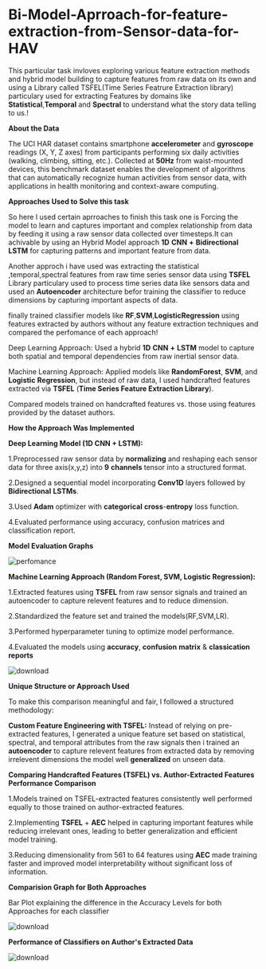 # Bi-Model-Aprroach-for-feature-extraction-from-Sensor-data-for-HAV

This particular task invloves exploring various feature extraction methods and hybrid model building to capture features from raw data on its own and using a Library called TSFEL(Time Series Featrure Extraction library) particulary used for extracting Features by domains like **Statistical**,**Temporal** and **Spectral** to understand what the story data telling to us.!

**About the Data**

The UCI HAR dataset contains smartphone **accelerometer** and **gyroscope** readings (X, Y, Z axes) from participants performing six daily activities (walking, climbing, sitting, etc.). Collected at **50Hz** from waist-mounted devices, this benchmark dataset enables the development of algorithms that can automatically recognize human activities from sensor data, with applications in health monitoring and context-aware computing.

**Approaches Used to Solve this task**

So here I used certain aprroaches to finish this task one is Forcing the model to learn and captures important and complex relationship from data by feeding it using a raw sensor data collected over 
timesteps.It can achivable by using an Hybrid Model approach **1D** **CNN** **+** **Bidirectional** **LSTM** for capturing patterns and important feature from data.

Another approch i have used was extracting the statistical ,temporal,spectral  features from raw time series sensor data using **TSFEL** Library particulary used to process time series data like sensors data and used an **Autoencoder** architecture befor training the  classifier to reduce dimensions by capturing important aspects of data.

finally trained classifier models like **RF**,**SVM**,**LogisticRegression** using features extracted by authors without any feature extraction techniques and compared the perfomance of each approach!

Deep Learning Approach: Used a hybrid **1D** **CNN** **+** **LSTM** model to capture both spatial and temporal dependencies from raw inertial sensor data.

Machine Learning Approach: Applied models like **RandomForest**, **SVM**, and **Logistic** **Regression**, but instead of raw data, I used handcrafted features extracted via **TSFEL** (**Time Series Feature Extraction Library**).

Compared models trained on handcrafted features vs. those using features provided by the dataset authors.

**How the Approach Was Implemented**

**Deep Learning Model (1D CNN + LSTM):**

1.Preprocessed raw sensor data by **normalizing** and reshaping each sensor data for three axis(x,y,z) into **9** **channels** tensor into a structured format.

2.Designed a sequential model incorporating **Conv1D** layers followed by **Bidirectional** **LSTMs**.

3.Used **Adam** optimizer with **categorical** **cross**-**entropy** loss function.

4.Evaluated performance using accuracy, confusion matrices and classification report.

**Model Evaluation Graphs**

![perfomance](https://github.com/user-attachments/assets/25639890-8cef-4801-ba3f-412733ca653c)

**Machine Learning Approach (Random Forest, SVM, Logistic Regression):**

1.Extracted features using **TSFEL** from raw sensor signals and trained an autoencoder to capture relevent features and to reduce dimension.

2.Standardized the feature set and trained the models(RF,SVM,LR).

3.Performed hyperparameter tuning to optimize model performance.

4.Evaluated the models using **accuracy**, **confusion** **matrix** & **classication** **reports**

![download](https://github.com/user-attachments/assets/8ff7dc42-5ccb-4432-a80f-8d3b2e776ca2)

**Unique Structure or Approach Used**

To make this comparison meaningful and fair, I followed a structured methodology:

**Custom Feature Engineering with TSFEL:** Instead of relying on pre-extracted features, I generated a unique feature set based on statistical, spectral, and temporal attributes from the raw signals then 
i trained an **autoencoder** to capture relevent features from extracted data by removing irrelevent dimensions the model well **generalized** on unseen data. 

**Comparing Handcrafted Features (TSFEL) vs. Author-Extracted Features Performance Comparison**

1.Models trained on TSFEL-extracted features consistently well performed equally to those trained on author-extracted features.

2.Implementing **TSFEL** + **AEC** helped in capturing important features while reducing irrelevant ones, leading to better generalization and efficient model training.

3.Reducing dimensionality from 561 to 64 features using **AEC** made training faster and improved model interpretability without significant loss of information.

**Comparision Graph for Both Approaches**

Bar Plot explaining the difference in the Accuracy Levels for both Approaches for each classifier

![download](https://github.com/user-attachments/assets/564d1eba-0117-46bf-8f55-70228bbcec1c)

**Performance of Classifiers on Author's Extracted Data**

![download](https://github.com/user-attachments/assets/26b47b9f-32d2-4b30-bd7b-74db594894a7)











